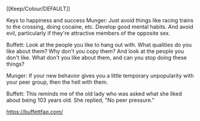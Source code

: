 [[Keep/Colour/DEFAULT]] 

Keys to happiness and success
Munger: Just avoid things like racing trains to the crossing, doing cocaine, etc. Develop good mental habits. And avoid evil, particularly if they're attractive members of the opposite sex.

Buffett: Look at the people you like to hang out with. What qualities do you like about them? Why don't you copy them? And look at the people you don't like. What don't you like about them, and can you stop doing these things?

Munger: If your new behavior gives you a little temporary unpopularity with your peer group, then the hell with them.

Buffett: This reminds me of the old lady who was asked what she liked about being 103 years old. She replied, "No peer pressure."



https://buffettfaq.com/
